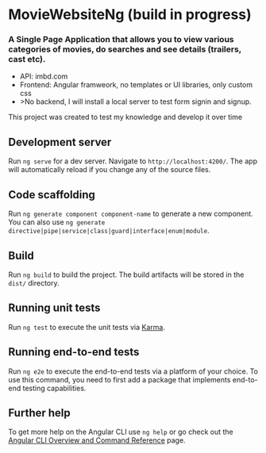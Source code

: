 # MovieWebsiteNg (build in progress)

<h3>A Single Page Application that allows you to view various categories of movies, do searches and see details (trailers, cast etc).</h3>

<ul>
  <li>API: imbd.com </li>

  <li>Frontend: Angular framweork, no templates or UI libraries, only custom css</li>

  <li>>No backend, I will install a local server to test form signin and signup.</li>
 </ul>
 
 <p>This project was created to test my knowledge and develop it over time</p>


## Development server

Run `ng serve` for a dev server. Navigate to `http://localhost:4200/`. The app will automatically reload if you change any of the source files.

## Code scaffolding

Run `ng generate component component-name` to generate a new component. You can also use `ng generate directive|pipe|service|class|guard|interface|enum|module`.

## Build

Run `ng build` to build the project. The build artifacts will be stored in the `dist/` directory.

## Running unit tests

Run `ng test` to execute the unit tests via [Karma](https://karma-runner.github.io).

## Running end-to-end tests

Run `ng e2e` to execute the end-to-end tests via a platform of your choice. To use this command, you need to first add a package that implements end-to-end testing capabilities.

## Further help

To get more help on the Angular CLI use `ng help` or go check out the [Angular CLI Overview and Command Reference](https://angular.io/cli) page.
